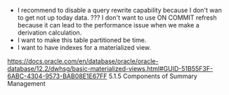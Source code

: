 * I recommend to disable a query rewrite capability because I don't wan to get not up today data.
??? I don't want to use ON COMMIT refresh because it can lead to the performance issue when we make a derivation calculation.
* I want to make this table partitioned be time.
* I want to have indexes for a materialized view.

https://docs.oracle.com/en/database/oracle/oracle-database/12.2/dwhsg/basic-materialized-views.html#GUID-51B55F3F-6ABC-4304-9573-BAB08E1E67FF
5.1.5 Components of Summary Management
